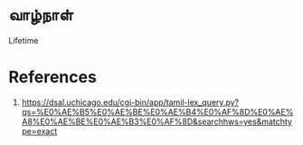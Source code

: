 # வாழ்நாள்
Lifetime


# References
1. https://dsal.uchicago.edu/cgi-bin/app/tamil-lex_query.py?qs=%E0%AE%B5%E0%AE%BE%E0%AE%B4%E0%AF%8D%E0%AE%A8%E0%AE%BE%E0%AE%B3%E0%AF%8D&searchhws=yes&matchtype=exact

